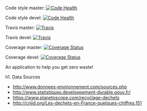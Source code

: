 Code style master: [![Code Health](https://landscape.io/github/blatinier/objectifzero/master/landscape.svg?style=plastic)](https://landscape.io/github/blatinier/objectifzero/master)

Code style devel: [![Code Health](https://landscape.io/github/blatinier/objectifzero/devel/landscape.svg?style=plastic)](https://landscape.io/github/blatinier/objectifzero/devel)

Travis master: [![Travis](https://travis-ci.org/blatinier/objectifzero.svg?branch=master)](https://travis-ci.org/blatinier/objectifzero.svg?branch=master)

Travis devel: [![Travis](https://travis-ci.org/blatinier/objectifzero.svg?branch=devel)](https://travis-ci.org/blatinier/objectifzero.svg?branch=devel)

Coverage master: [![Coverage Status](https://coveralls.io/repos/github/blatinier/objectifzero/badge.svg?branch=mastre)](https://coveralls.io/github/blatinier/objectifzero?branch=master)

Coverage devel: [![Coverage Status](https://coveralls.io/repos/github/blatinier/objectifzero/badge.svg?branch=mastre)](https://coveralls.io/github/blatinier/objectifzero?branch=devel)


An application to help you get zero waste!

h1. Data Sources

 - http://www.donnees-environnement.com/sources.php
 - http://www.statistiques.developpement-durable.gouv.fr/
 - https://www.planetoscope.com/recyclage-dechets
 - http://cniid.org/Les-dechets-en-France-quelques-chiffres,151

